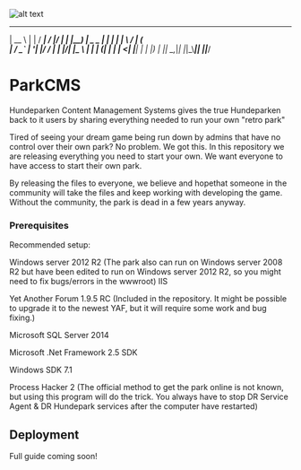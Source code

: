 ![alt text](https://i.imgur.com/cCiOvMV.png)

  _____           _     _____ __  __  _____ 
 |  __ \         | |   / ____|  \/  |/ ____|
 | |__) |_ _ _ __| | _| |    | \  / | (___  
 |  ___/ _` | '__| |/ / |    | |\/| |\___ \ 
 | |  | (_| | |  |   <| |____| |  | |____) |
 |_|   \__,_|_|  |_|\_\\_____|_|  |_|_____/ 
                                            
                                            
# ParkCMS
Hundeparken Content Management Systems gives the true Hundeparken back to it users by sharing everything needed to run your own "retro park"


Tired of seeing your dream game being run down by admins that have no control over their own park?
No problem. We got this. In this repository we are releasing everything you need to start your own. We want everyone to have access to start their own park. 

By releasing the files to everyone, we believe and hopethat someone in the community will take the files and keep working with developing the game. Without the community, the park is dead in a few years anyway.

### Prerequisites
Recommended setup:

Windows server 2012 R2 (The park also can run on Windows server 2008 R2 but have been edited to run on Windows server 2012 R2, so you might need to fix bugs/errors in the wwwroot)
IIS

Yet Another Forum 1.9.5 RC (Included in the repository. It might be possible to upgrade it to the newest YAF, but it will require some work and bug fixing.)

Microsoft SQL Server 2014

Microsoft .Net Framework 2.5 SDK

Windows SDK 7.1

Process Hacker 2 (The official method to get the park online is not known, but using this program will do the trick. You always have to stop DR Service Agent & DR Hundepark services after the computer have restarted)


## Deployment
Full guide coming soon!
